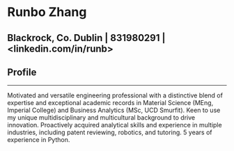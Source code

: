 # Runbo Zhang
## Blackrock, Co. Dublin   |   831980291   |   <linkedin.com/in/runb>
## Profile
<hr/>
Motivated and versatile engineering professional with a distinctive blend of expertise and exceptional academic
records in Material Science (MEng, Imperial College) and Business Analytics (MSc, UCD Smurfit). Keen to use my
unique multidisciplinary and multicultural background to drive innovation. Proactively acquired analytical skills and
experience in multiple industries, including patent reviewing, robotics, and tutoring. 5 years of experience in Python.
